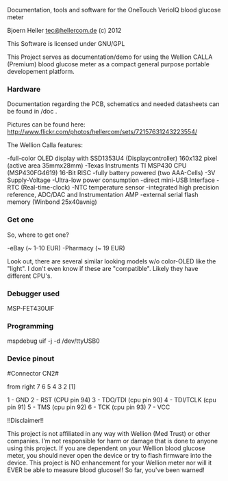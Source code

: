 Documentation, tools and software for the OneTouch VerioIQ blood glucose meter

Bjoern Heller <tec@hellercom.de> (c) 2012

This Software is licensed under GNU/GPL


This Project serves as documentation/demo for using the Wellion CALLA (Premium)
blood glucose meter as a compact general purpose portable developement platform.

### Hardware ###

Documentation regarding the PCB, schematics and needed datasheets can be found in /doc .

Pictures can be found here:
http://www.flickr.com/photos/hellercom/sets/72157631243223554/

The Wellion Calla features:

-full-color OLED display with SSD1353U4 (Displaycontroller) 160x132 pixel (active area 35mmx28mm)
-Texas Instruments TI MSP430 CPU (MSP430FG4619) 16-Bit RISC
-fully battery powered (two AAA-Cells)
-3V Supply-Voltage
-Ultra-low power consumption
-direct mini-USB Interface
-RTC (Real-time-clock)
-NTC temperature sensor
-integrated high precision reference, ADC/DAC and Instrumentation AMP
-external serial flash memory (Winbond 25x40avnig)

### Get one ###

So, where to get one?

-eBay (~ 1-10 EUR)
-Pharmacy (~ 19 EUR)

Look out, there are several similar looking models w/o color-OLED like the "light".
I don't even know if these are "compatible". Likely they have different CPU's.

### Debugger used ###

MSP-FET430UIF

### Programming ###

mspdebug uif -j -d /dev/ttyUSB0

### Device pinout ###

#Connector CN2#

from right 7 6 5 4 3 2 [1]

1 - GND
2 - RST 	(CPU pin 94)
3 - TDO/TDI 	(cpu pin 90)
4 - TDI/TCLK	(cpu pin 91)
5 - TMS		(cpu pin 92)
6 - TCK		(cpu pin 93)
7 - VCC


!!Disclaimer!!

This project is not affiliated in any way with Wellion (Med Trust) or other companies.
I'm not responsible for harm or damage that is done to anyone using this project.
If you are dependent on your Wellion blood glucose meter, you should never open the device or try
to flash firmware into the device.
This project is NO enhancement for your Wellion meter nor will it EVER be able to measure blood glucose!!
So far, you've been warned!
